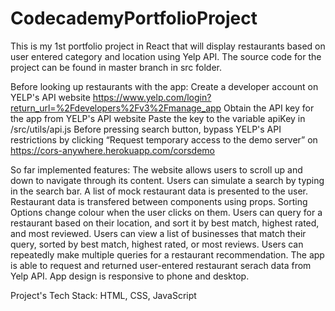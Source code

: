 # CodecademyPortfolioProject
This is my 1st portfolio project in React that will display restaurants based on user entered category and location using Yelp API.
The source code for the project can be found in master branch in src folder.

Before looking up restaurants with the app:
  Create a developer account on YELP's API website https://www.yelp.com/login?return_url=%2Fdevelopers%2Fv3%2Fmanage_app
  Obtain the API key for the app from YELP's API website
  Paste the key to the variable apiKey in /src/utils/api.js
  Before pressing search button, bypass YELP's API restrictions by clicking “Request temporary access to the demo server” on
  https://cors-anywhere.herokuapp.com/corsdemo

So far implemented features:
  The website allows users to scroll up and down to navigate through its content.
  Users can simulate a search by typing in the search bar.
  A list of mock restaurant data is presented to the user.
  Restaurant data is transfered between components using props.
  Sorting Options change colour when the user clicks on them.
  Users can query for a restaurant based on their location, and sort it by best match, highest rated, and most reviewed.
  Users can view a list of businesses that match their query, sorted by best match, highest rated, or most reviews.
  Users can repeatedly make multiple queries for a restaurant recommendation.
  The app is able to request and returned user-entered restaurant serach data from Yelp API.
  App design is responsive to phone and desktop.
  
  

Project's Tech Stack:
  HTML, CSS, JavaScript



